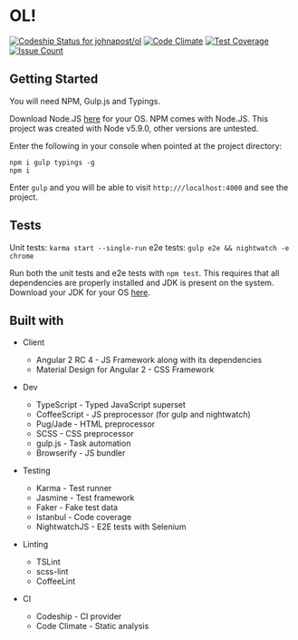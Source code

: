 OL!
===

[![Codeship Status for johnapost/ol](https://codeship.com/projects/55899290-2eb8-0134-dc79-4a25dba64f1f/status?branch=master)](https://codeship.com/projects/138682)
[![Code Climate](https://codeclimate.com/github/johnapost/ol/badges/gpa.svg)](https://codeclimate.com/github/johnapost/ol)
[![Test Coverage](https://codeclimate.com/github/johnapost/ol/badges/coverage.svg)](https://codeclimate.com/github/johnapost/ol/coverage)
[![Issue Count](https://codeclimate.com/github/johnapost/ol/badges/issue_count.svg)](https://codeclimate.com/github/johnapost/ol)

Getting Started
---------------

You will need NPM, Gulp.js and Typings.

Download Node.JS [here](http://nodejs.org/) for your OS. NPM comes with Node.JS. This project was created with Node v5.9.0, other versions are untested.

Enter the following in your console when pointed at the project directory:

    npm i gulp typings -g
    npm i

Enter ```gulp``` and you will be able to visit ```http:///localhost:4000``` and see the project.

Tests
-----

Unit tests: ```karma start --single-run```
e2e tests: ```gulp e2e && nightwatch -e chrome```

Run both the unit tests and e2e tests with ```npm test```. This requires that all dependencies are properly installed and JDK is present on the system. Download your JDK for your OS [here](http://www.oracle.com/technetwork/java/javase/downloads/index.html).

Built with
----------

* Client
  * Angular 2 RC 4 - JS Framework along with its dependencies
  * Material Design for Angular 2 - CSS Framework

* Dev
  * TypeScript - Typed JavaScript superset
  * CoffeeScript - JS preprocessor (for gulp and nightwatch)
  * Pug/Jade - HTML preprocessor
  * SCSS - CSS preprocessor
  * gulp.js - Task automation
  * Browserify - JS bundler

* Testing
  * Karma - Test runner
  * Jasmine - Test framework
  * Faker - Fake test data
  * Istanbul - Code coverage
  * NightwatchJS - E2E tests with Selenium

* Linting
  * TSLint
  * scss-lint
  * CoffeeLint

* CI
  * Codeship - CI provider
  * Code Climate - Static analysis
